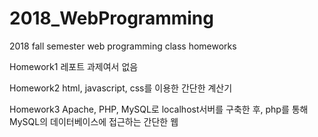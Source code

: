 # 2018_WebProgramming
2018 fall semester web programming class homeworks

Homework1
레포트 과제여서 없음

Homework2
html, javascript, css를 이용한 간단한 계산기

Homework3
Apache, PHP, MySQL로 localhost서버를 구축한 후, php를 통해 MySQL의 데이터베이스에 접근하는 간단한 웹 
